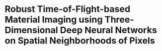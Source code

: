 # Robust Time-of-Flight-based Material Imaging using Three-Dimensional Deep Neural Networks on Spatial Neighborhoods of Pixels
